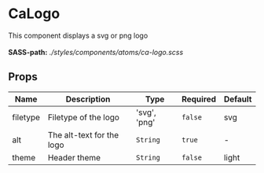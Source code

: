 # CaLogo

This component displays a svg or png logo<br><br> **SASS-path:** _./styles/components/atoms/ca-logo.scss_

## Props

<!-- @vuese:CaLogo:props:start -->
|Name|Description|Type|Required|Default|
|---|---|---|---|---|
|filetype|Filetype of the logo|'svg', 'png'|`false`|svg|
|alt|The alt-text for the logo|`String`|`true`|-|
|theme|Header theme|`String`|`false`|light|

<!-- @vuese:CaLogo:props:end -->



